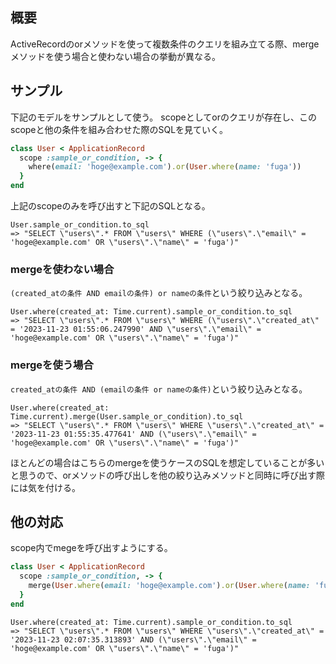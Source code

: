 ## 概要

ActiveRecordのorメソッドを使って複数条件のクエリを組み立てる際、mergeメソッドを使う場合と使わない場合の挙動が異なる。

## サンプル

下記のモデルをサンプルとして使う。
scopeとしてorのクエリが存在し、このscopeと他の条件を組み合わせた際のSQLを見ていく。

```rb
class User < ApplicationRecord
  scope :sample_or_condition, -> {
    where(email: 'hoge@example.com').or(User.where(name: 'fuga'))
  }
end
```

上記のscopeのみを呼び出すと下記のSQLとなる。

```io
User.sample_or_condition.to_sql
=> "SELECT \"users\".* FROM \"users\" WHERE (\"users\".\"email\" = 'hoge@example.com' OR \"users\".\"name\" = 'fuga')"
```

### mergeを使わない場合

`(created_atの条件 AND emailの条件) or nameの条件`という絞り込みとなる。

```io
User.where(created_at: Time.current).sample_or_condition.to_sql
=> "SELECT \"users\".* FROM \"users\" WHERE (\"users\".\"created_at\" = '2023-11-23 01:55:06.247990' AND \"users\".\"email\" = 'hoge@example.com' OR \"users\".\"name\" = 'fuga')"
```

### mergeを使う場合

`created_atの条件 AND (emailの条件 or nameの条件)`という絞り込みとなる。

```io
User.where(created_at: Time.current).merge(User.sample_or_condition).to_sql
=> "SELECT \"users\".* FROM \"users\" WHERE \"users\".\"created_at\" = '2023-11-23 01:55:35.477641' AND (\"users\".\"email\" = 'hoge@example.com' OR \"users\".\"name\" = 'fuga')"
```

ほとんどの場合はこちらのmergeを使うケースのSQLを想定していることが多いと思うので、orメソッドの呼び出しを他の絞り込みメソッドと同時に呼び出す際には気を付ける。

## 他の対応

scope内でmegeを呼び出すようにする。

```rb
class User < ApplicationRecord
  scope :sample_or_condition, -> {
    merge(User.where(email: 'hoge@example.com').or(User.where(name: 'fuga')))
  }
end
```

```io
User.where(created_at: Time.current).sample_or_condition.to_sql
=> "SELECT \"users\".* FROM \"users\" WHERE \"users\".\"created_at\" = '2023-11-23 02:07:35.313893' AND (\"users\".\"email\" = 'hoge@example.com' OR \"users\".\"name\" = 'fuga')"
```


